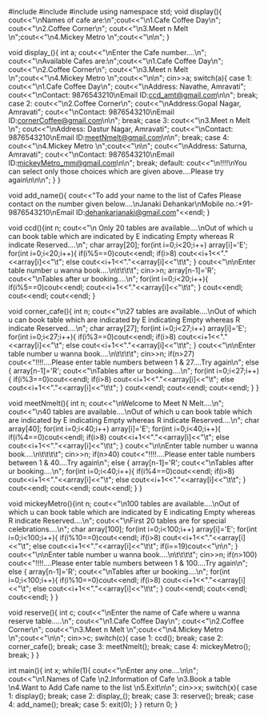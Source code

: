 #include<cstdio>
#include<cstdlib>
#include<iostream>
using namespace std;
void display(){
	cout<<"\nNames of cafe are:\n";cout<<"\n1.Cafe Coffee Day\n"; cout<<"\n2.Coffee Corner\n"; cout<<"\n3.Meet n Melt \n";cout<<"\n4.Mickey Metro \n";cout<<"\n\n";
}

void display_(){
	int a;
	cout<<"\nEnter the Cafe number....\n";
	cout<<"\nAvailable Cafes are:\n";cout<<"\n1.Cafe Coffee Day\n"; cout<<"\n2.Coffee Corner\n"; cout<<"\n3.Meet n Melt \n";cout<<"\n4.Mickey Metro \n";cout<<"\n\n";
	 cin>>a;
	switch(a){
	case 1: cout<<"\n1.Cafe Coffee Day\n";
	        cout<<"\nAddress: Navathe, Amravati"; cout<<"\nContact: 9876543210\nEmail ID:ccd_amt@gmail.com\n\n";
	        break;
	case 2: cout<<"\n2.Coffee Corner\n"; 
	        cout<<"\nAddress:Gopal Nagar, Amravati"; cout<<"\nContact: 9876543210\nEmail ID:cornerCoffee@gmail.com\n\n";
	        break;
	case 3: cout<<"\n3.Meet n Melt \n";
	        cout<<"\nAddress: Dastur Nagar, Amravati"; cout<<"\nContact: 9876543210\nEmail ID:meetNmelt@gmail.com\n\n";
	        break;
	case 4: cout<<"\n4.Mickey Metro  \n";cout<<"\n\n";
		    cout<<"\nAddress: Saturna, Amravati"; cout<<"\nContact: 9876543210\nEmail ID:mickeyMetro_mm@gmail.com\n\n";
	        break;
	default: cout<<"\n!!!!\nYou can select only those choices which are given above....Please try again\n\n\n";
	}
}

void add_name(){
	cout<<"To add your name to the list of Cafes Please contact on the number given below....\nJanaki Dehankar\nMobile no.:+91-9876543210\nEmail ID:dehankarjanaki@gmail.com"<<endl;
}

void ccd(){int n;
	cout<<"\n Only 20 tables are available....\nOut of which u can book table which are indicated by E indicating Empty whereas R indicate Reserved....\n";
	char array[20];
	for(int i=0;i<20;i++)
	array[i]='E';
		for(int i=0;i<20;i++){
	    if(i%5==0)cout<<endl;
	    if(i>8) cout<<i+1<<"."<<array[i]<<"\t";
	    else cout<<i+1<<"."<<array[i]<<"\t\t";
	}
	cout<<"\n\nEnter table number u wanna book....\n\t\t\t\t"; cin>>n;
	array[n-1]='R';
	cout<<"\nTables after ur booking....\n";
	for(int i=0;i<20;i++){
	    if(i%5==0)cout<<endl;
	    cout<<i+1<<"."<<array[i]<<"\t\t";
	}
	cout<<endl; 	cout<<endl;  	cout<<endl;
}

void corner_cafe(){
   int n;
   cout<<"\n27 tables are available....\nOut of which u can book table which are indicated by E indicating Empty whereas R indicate Reserved....\n";
	char array[27];
	for(int i=0;i<27;i++)
	array[i]='E';
		for(int i=0;i<27;i++){
	    if(i%3==0)cout<<endl;
	    if(i>8) cout<<i+1<<"."<<array[i]<<"\t";
	    else cout<<i+1<<"."<<array[i]<<"\t\t";
	}
	cout<<"\n\nEnter table number u wanna book....\n\t\t\t\t"; cin>>n;
	if(n>27) cout<<"!!!!....Please enter table numbers between 1 & 27....Try again\n";
	else { array[n-1]='R';
	cout<<"\nTables after ur booking....\n";
	for(int i=0;i<27;i++){
	    if(i%3==0)cout<<endl;
	    if(i>8) cout<<i+1<<"."<<array[i]<<"\t";
	    else cout<<i+1<<"."<<array[i]<<"\t\t";
	}
	cout<<endl; 	cout<<endl;  	cout<<endl;
	}
}

void meetNmelt(){
     int n;
    cout<<"\nWelcome to Meet N Melt....\n";
   cout<<"\n40 tables are available....\nOut of which u can book table which are indicated by E indicating Empty whereas R indicate Reserved....\n";
	char array[40];
	for(int i=0;i<40;i++)
	array[i]='E';
		for(int i=0;i<40;i++){
	    if(i%4==0)cout<<endl;
	    if(i>8) cout<<i+1<<"."<<array[i]<<"\t";
	    else cout<<i+1<<"."<<array[i]<<"\t\t";
	}
	cout<<"\n\nEnter table number u wanna book....\n\t\t\t\t"; cin>>n;
	if(n>40) cout<<"!!!!....Please enter table numbers between 1 & 40....Try again\n";
	else { array[n-1]='R';
	cout<<"\nTables after ur booking....\n";
	for(int i=0;i<40;i++){
	    if(i%4==0)cout<<endl;
	    if(i>8) cout<<i+1<<"."<<array[i]<<"\t";
	    else cout<<i+1<<"."<<array[i]<<"\t\t";
	}
	cout<<endl; 	cout<<endl;  	cout<<endl;
	}
}

void mickeyMetro(){int n;
   cout<<"\n100 tables are available....\nOut of which u can book table which are indicated by E indicating Empty whereas R indicate Reserved....\n";
	cout<<"\nFirst 20 tables are for special celebrations....\n";
	char array[100];
	for(int i=0;i<100;i++)
	array[i]='E';
		for(int i=0;i<100;i++){
	    if(i%10==0)cout<<endl;
	    if(i>8) cout<<i+1<<"."<<array[i]<<"\t";
	    else cout<<i+1<<"."<<array[i]<<"\t\t";
	    if(i==19)cout<<"\n\n";
	}
	cout<<"\n\nEnter table number u wanna book....\n\t\t\t\t"; cin>>n;
	if(n>100) cout<<"!!!!....Please enter table numbers between 1 & 100....Try again\n";
	else { array[n-1]='R';
	cout<<"\nTables after ur booking....\n";
	for(int i=0;i<100;i++){
	    if(i%10==0)cout<<endl;
	    if(i>8) cout<<i+1<<"."<<array[i]<<"\t";
	    else cout<<i+1<<"."<<array[i]<<"\t\t";
	}
	cout<<endl; 	cout<<endl;  	cout<<endl;
	}
}

void reserve(){
	int c;
	cout<<"\nEnter the name of Cafe where u wanna reserve table.....\n";
	cout<<"\n1.Cafe Coffee Day\n"; cout<<"\n2.Coffee Corner\n"; cout<<"\n3.Meet n Melt \n";cout<<"\n4.Mickey Metro \n";cout<<"\n\n";
    cin>>c;
	switch(c){
		case 1: ccd(); break;
		case 2: corner_cafe(); break;
		case 3: meetNmelt(); break;
		case 4: mickeyMetro(); break;
	}
}

int main(){
	int x;
	while(1){
cout<<"\nEnter any one....\n\n";
cout<<"\n1.Names of Cafe \n2.Information of Cafe \n3.Book a table \n4.Want to Add Cafe name to the list \n5.Exit\n\n";
cin>>x;
switch(x){
	case 1: display(); break;
	case 2: display_(); break;
	case 3: reserve(); break;
	case 4: add_name(); break;
	case 5: exit(0);
}
}
return 0;
}
